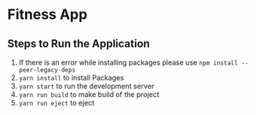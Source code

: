 # Fitness App

## Steps to Run the Application

1. If there is an error while installing packages please use `npm install --peer-legacy-deps`
2. `yarn install` to install Packages
3. `yarn start` to run the development server
4. `yarn run build` to make build of the project
5. `yarn run eject` to eject

